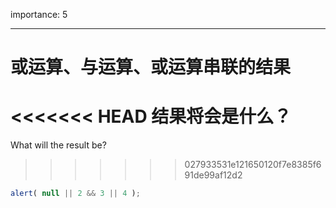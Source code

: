 importance: 5

---

# 或运算、与运算、或运算串联的结果

<<<<<<< HEAD
结果将会是什么？
=======
What will the result be?
>>>>>>> 027933531e121650120f7e8385f691de99af12d2

```js
alert( null || 2 && 3 || 4 );
```

